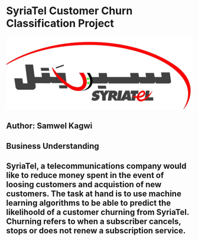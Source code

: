 # SyriaTel Customer Churn Classification Project 
<img src="images/SyriaTel.jpg">

<b>Author:</b> Samwel Kagwi
---
## Business Understanding
SyriaTel, a telecommunications company would like to reduce money spent in the event of loosing customers and acquistion of new customers. The task at hand is to use machine learning algorithms to be able to predict the likelihoold of a customer churning from SyriaTel. Churning refers to when a subscriber cancels, stops or does not renew a subscription service.
---


